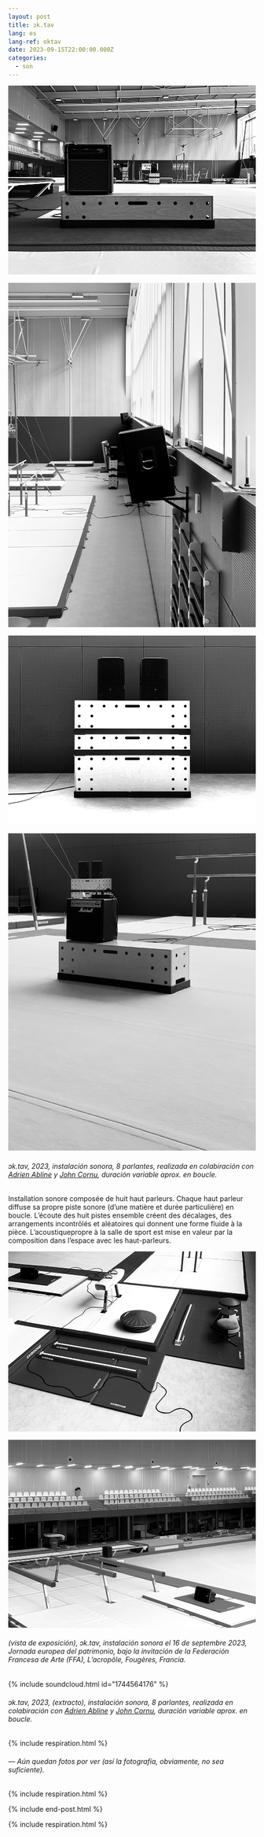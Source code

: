 ```yaml
---
layout: post
title: ɔk.tav
lang: es
lang-ref: oktav
date: 2023-09-15T22:00:00.000Z
categories:
  - son
---
```


![](/imgs/octav11_UP.jpg)

![](/imgs/octav1_UP.jpg)

![](/imgs/octav15_UP.jpg)

![](/imgs/octav7_UP.jpg)

###### *ɔk.tav*, 2023, instalación sonora, 8 parlantes, realizada en colabiración con [Adrien Abline](http://ablineadrien.com/) y [John Cornu](https://www.johncornu.com/), duración variable aprox. en boucle.

Installation sonore composée de huit haut parleurs.
Chaque haut parleur diffuse sa propre piste sonore (d’une matière et durée particulière) en boucle.
L’écoute des huit pistes ensemble créent des décalages, des arrangements incontrôlés et aléatoires qui donnent une forme fluide à la pièce.
L’acoustiquepropre à la salle de sport est mise en valeur par la composition dans l’espace avec les haut-parleurs.

![](/imgs/octav4_UP.jpg)

![](/imgs/octav3_UP.JPEG)

###### (vista de exposición), *ɔk.tav*, instalación sonora el 16 de septembre 2023, Jornada europea del patrimonio, bajo la invitación de la Federación Francesa de Arte (FFA), L’acropôle, Fougères, Francia.

{% include soundcloud.html id="1744564176" %}

###### *ɔk.tav*, 2023, (extracto), instalación sonora, 8 parlantes, realizada en colabiración con [Adrien Abline](http://ablineadrien.com/) y [John Cornu](https://www.johncornu.com/), duración variable aprox. en boucle.

{% include respiration.html %}

###### — *Aún quedan fotos por ver (así la fotografía, obviamente, no sea suficiente).*

{% include respiration.html %}

{% include end-post.html %}

{% include respiration.html %}
